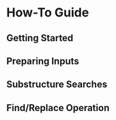 # How-To Guide

## Getting Started

## Preparing Inputs

## Substructure Searches

## Find/Replace Operation
